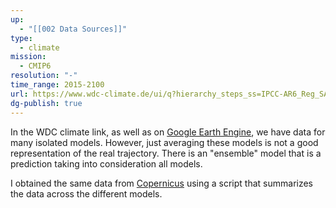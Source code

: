 ```yaml
---
up:
  - "[[002 Data Sources]]"
type:
  - climate
mission:
  - CMIP6
resolution: "-"
time_range: 2015-2100
url: https://www.wdc-climate.de/ui/q?hierarchy_steps_ss=IPCC-AR6_Reg_SAm&entry_type_s=Dataset
dg-publish: true
---
```

In the WDC climate link, as well as on [Google Earth Engine](https://developers.google.com/earth-engine/datasets/catalog/NASA_GDDP-CMIP6#description), we have data for many isolated models. However, just averaging these models is not a good representation of the real trajectory. There is an "ensemble" model that is a prediction taking into consideration all models.

I obtained the same data from [Copernicus](https://cds.climate.copernicus.eu/datasets/projections-cmip6?tab=download) using a script that summarizes the data across the different models.